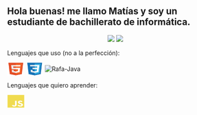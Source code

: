 ## Hola buenas! me llamo Matías y soy un estudiante de bachillerato de informática.

<div style="display: inline_block">
  
  <div align="center">
  <img height="180em" src="https://github-readme-stats.vercel.app/api?username=matiasxD5&show_icons=true&theme=dark&include_all_commits=true&count_private=true"/>
  <img height="180em" src="https://github-readme-stats.vercel.app/api/top-langs/?username=matiasxD5&layout=compact&langs_count=7&theme=dark"/>
  </div>
    
  Lenguajes que uso (no a la perfección):
  
 <div style="display: inline_block">
  <img align="center" alt="Rafa-HTML" height="30" width="40" src="https://raw.githubusercontent.com/devicons/devicon/master/icons/html5/html5-original.svg">
  <img align="center" alt="Rafa-CSS" height="30" width="40" src="https://raw.githubusercontent.com/devicons/devicon/master/icons/css3/css3-original.svg">
  <img align="center" alt="Rafa-Java" height="30" width="40" src="https://cdn.jsdelivr.net/gh/devicons/devicon/icons/java/java-original.svg">
</div>
  
  Lenguajes que quiero aprender:
  <div style="display: inline_block">
  <img align="center" alt="Rafa-Js" height="30" width="40" src="https://raw.githubusercontent.com/devicons/devicon/master/icons/javascript/javascript-plain.svg">
</div>
